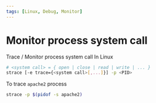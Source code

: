 ```yaml
---
tags: [Linux, Debug, Monitor]
---
```


# Monitor process system call

Trace / Monitor process system call In Linux

<!--truncate-->

```bash title="Syntax"
# <system call> = { open | close | read | write | ... }
strace [-e trace={<system call>[,...]}] -p <PID>
```

To trace `apache2` process

```bash title="Syntax"
strace -p $(pidof -s apache2)
```
